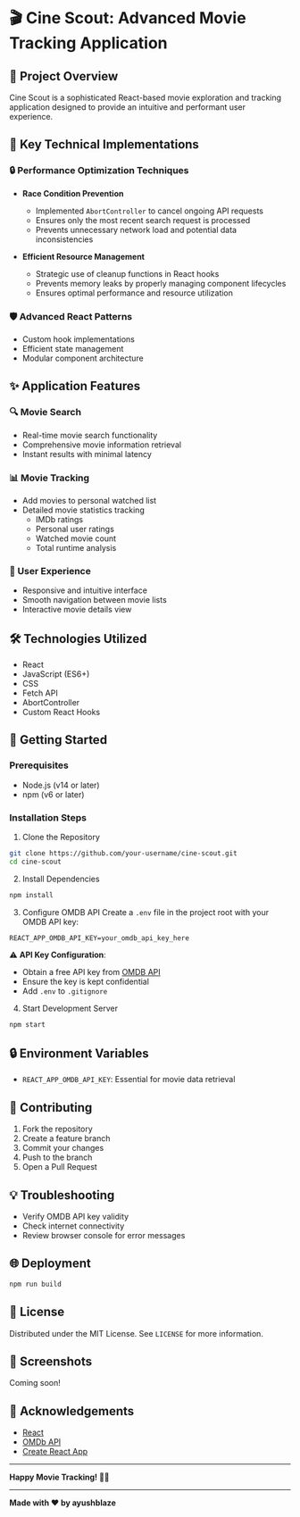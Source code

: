 # 🎬 Cine Scout: Advanced Movie Tracking Application

## 🌟 Project Overview
Cine Scout is a sophisticated React-based movie exploration and tracking application designed to provide an intuitive and performant user experience.

## 🚀 Key Technical Implementations

### 🔒 Performance Optimization Techniques
- **Race Condition Prevention**
  - Implemented `AbortController` to cancel ongoing API requests
  - Ensures only the most recent search request is processed
  - Prevents unnecessary network load and potential data inconsistencies

- **Efficient Resource Management**
  - Strategic use of cleanup functions in React hooks
  - Prevents memory leaks by properly managing component lifecycles
  - Ensures optimal performance and resource utilization

### 🛡️ Advanced React Patterns
- Custom hook implementations
- Efficient state management
- Modular component architecture

## ✨ Application Features

### 🔍 Movie Search
- Real-time movie search functionality
- Comprehensive movie information retrieval
- Instant results with minimal latency

### 📊 Movie Tracking
- Add movies to personal watched list
- Detailed movie statistics tracking
  - IMDb ratings
  - Personal user ratings
  - Watched movie count
  - Total runtime analysis

### 🌈 User Experience
- Responsive and intuitive interface
- Smooth navigation between movie lists
- Interactive movie details view

## 🛠 Technologies Utilized
- React
- JavaScript (ES6+)
- CSS
- Fetch API
- AbortController
- Custom React Hooks

## 🚀 Getting Started

### Prerequisites
- Node.js (v14 or later)
- npm (v6 or later)

### Installation Steps

1. Clone the Repository
```bash
git clone https://github.com/your-username/cine-scout.git
cd cine-scout
```

2. Install Dependencies
```bash
npm install
```

3. Configure OMDB API
Create a `.env` file in the project root with your OMDB API key:
```
REACT_APP_OMDB_API_KEY=your_omdb_api_key_here
```

⚠️ **API Key Configuration**:
- Obtain a free API key from [OMDB API](http://www.omdbapi.com/apikey.aspx)
- Ensure the key is kept confidential
- Add `.env` to `.gitignore`

4. Start Development Server
```bash
npm start
```

## 🔒 Environment Variables
- `REACT_APP_OMDB_API_KEY`: Essential for movie data retrieval

## 🤝 Contributing
1. Fork the repository
2. Create a feature branch
3. Commit your changes
4. Push to the branch
5. Open a Pull Request

## 💡 Troubleshooting
- Verify OMDB API key validity
- Check internet connectivity
- Review browser console for error messages

## 🌐 Deployment

```bash
npm run build
```

## 📄 License

Distributed under the MIT License. See `LICENSE` for more information.

## 🎥 Screenshots

Coming soon!

## 🌟 Acknowledgements

- [React](https://reactjs.org/)
- [OMDb API](http://www.omdbapi.com/)
- [Create React App](https://create-react-app.dev/)

---

**Happy Movie Tracking! 🍿🎥**

---

**Made with ❤️ by ayushblaze**
